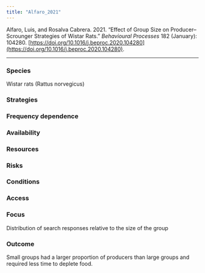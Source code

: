 ```yaml
---
title: "Alfaro_2021"
---
```


Alfaro, Luis, and Rosalva Cabrera. 2021. “Effect of Group Size on Producer–Scrounger Strategies of Wistar Rats.” _Behavioural Processes_ 182 (January): 104280. [https://doi.org/10.1016/j.beproc.2020.104280](https://doi.org/10.1016/j.beproc.2020.104280).

---

### Species
Wistar rats (Rattus norvegicus)

### Strategies

### Frequency dependence

### Availability

### Resources

### Risks

### Conditions

### Access

### Focus
Distribution of search responses relative to the size of the group

### Outcome
Small groups had a larger proportion of producers than large groups and required less time to deplete food. 
